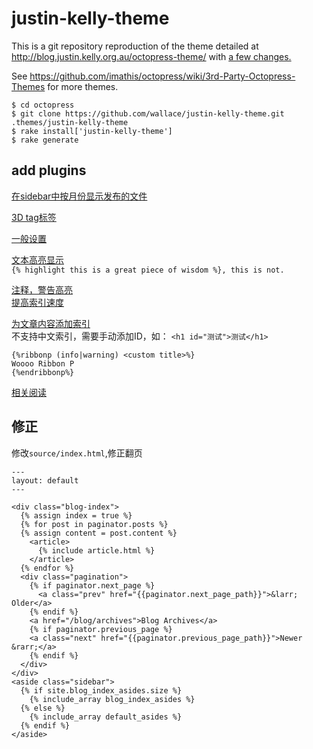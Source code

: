 justin-kelly-theme
==================

This is a git repository reproduction of the theme detailed at http://blog.justin.kelly.org.au/octopress-theme/ with [a few changes.](https://github.com/wallace/justin-kelly-theme/commits/master)

See https://github.com/imathis/octopress/wiki/3rd-Party-Octopress-Themes for more themes.

    $ cd octopress
    $ git clone https://github.com/wallace/justin-kelly-theme.git .themes/justin-kelly-theme
    $ rake install['justin-kelly-theme']
    $ rake generate

add plugins
---
[在sidebar中按月份显示发布的文件](https://github.com/rcmdnk/monthly-archive)

[3D tag标签](https://github.com/josephcc/octopress-cumulus)

[一般设置](http://www.tuicool.com/articles/ZzeqieQ)

[文本高亮显示](https://github.com/thesp0nge/octopress_highlight_plugin)  
`{% highlight this is a great piece of wisdom %}, this is not.`

[注释，警告高亮](https://github.com/aar0nTw/Ribbonp)  
[提高索引速度](http://tonyarnold.com/2014/03/27/speeding-up-jekylls-latent-semantic-mapping.html)

[为文章内容添加索引](http://brizzled.clapper.org/blog/2012/02/04/generating-a-table-of-contents-in-octopress/#styling)  
不支持中文索引，需要手动添加ID，如：
`<h1 id="测试">测试</h1>`

```
{%ribbonp (info|warning) <custom title>%}
Woooo Ribbon P
{%endribbonp%}
```

[相关阅读](https://github.com/huangbowen521/octopress-syncPost)

修正
---
修改`source/index.html`,修正翻页

```
---
layout: default
---

<div class="blog-index">
  {% assign index = true %}
  {% for post in paginator.posts %}
  {% assign content = post.content %}
    <article>
      {% include article.html %}
    </article>
  {% endfor %}
  <div class="pagination">
    {% if paginator.next_page %}
      <a class="prev" href="{{paginator.next_page_path}}">&larr; Older</a>
    {% endif %}
    <a href="/blog/archives">Blog Archives</a>
    {% if paginator.previous_page %}
    <a class="next" href="{{paginator.previous_page_path}}">Newer &rarr;</a>
    {% endif %}
  </div>
</div>
<aside class="sidebar">
  {% if site.blog_index_asides.size %}
    {% include_array blog_index_asides %}
  {% else %}
    {% include_array default_asides %}
  {% endif %}
</aside>

```

